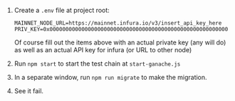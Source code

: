 1. Create a `.env` file at project root:

   ```
   MAINNET_NODE_URL=https://mainnet.infura.io/v3/insert_api_key_here
   PRIV_KEY=0x0000000000000000000000000000000000000000000000000000000000000000
   ```

   Of course fill out the items above with an actual private key (any will do) as well as an actual API key for infura (or URL to other node)

2. Run `npm start` to start the test chain at `start-ganache.js`
3. In a separate window, run `npm run migrate` to make the migration.
4. See it fail.

